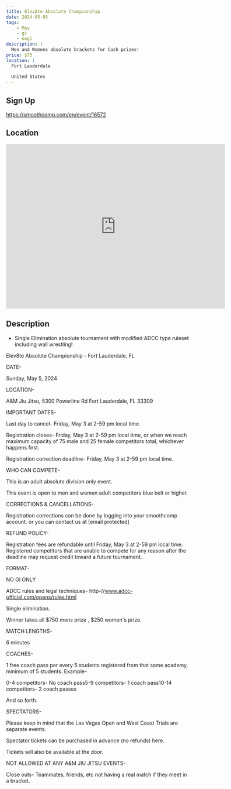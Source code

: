 ```yaml
---
title: Elev8te Absolute Championship
date: 2024-05-05
tags:
    - May
    - gi 
    - nogi 
description: |
  Men and Womens absolute brackets for Cash prizes!
price: $75
location: |
  Fort Lauderdale
  
  United States
---
```

## Sign Up
https://smoothcomp.com/en/event/16572

## Location
<iframe src="https://www.google.com/maps/embed?pb=!1m18!1m12!1m3!1d12345.6789!2d-80.1534993!3d26.1922868!2m3!1f0!2f0!3f0!3m2!1i1024!2i768!4f13.1!3m3!1m2!1s0x0%3A0x0!2z26.1922868!5e0!3m2!1sen!2sus!4v1234567890" width="600" height="450" style="border:0;" allowfullscreen="" loading="lazy"></iframe>

## Description
- Single Elimination absolute tournament with modified ADCC type ruleset including wall wrestling! 


Elev8te Absolute Championship - Fort Lauderdale, FL


DATE-


Sunday, May 5, 2024


LOCATION-


A&M Jiu Jitsu, 5300 Powerline Rd Fort Lauderdale, FL 33309


IMPORTANT DATES-


Last day to cancel- Friday, May 3 at 2-59 pm local time.


Registration closes- Friday, May 3 at 2-59 pm local time, or when we reach maximum capacity of 75 male and 25 female competitors total, whichever happens first.


Registration correction deadline- Friday, May 3 at 2-59 pm local time.


WHO CAN COMPETE-


This is an adult absolute division only event.


This event is open to men and women adult competitors blue belt or higher.


CORRECTIONS & CANCELLATIONS-


Registration corrections can be done by logging into your smoothcomp account. or you can contact us at [email protected]


REFUND POLICY-


Registration fees are refundable until Friday, May 3 at 2-59 pm local time. Registered competitors that are unable to compete for any reason after the deadline may request credit toward a future tournament.


FORMAT-



NO GI ONLY


ADCC rules and legal techniques- http-//www.adcc-official.com/opens/rules.html


Single elimination.


Winner takes all $750 mens prize , $250 women's prize.



MATCH LENGTHS-


6 minutes


COACHES-


1 free coach pass per every 5 students registered from that same academy, minimum of 5 students. Example-


0-4 competitors- No coach pass5-9 competitors- 1 coach pass10-14 competitors- 2 coach passes


And so forth.


SPECTATORS-


Please keep in mind that the Las Vegas Open and West Coast Trials are separate events.


Spectator tickets can be purchased in advance (no refunds) here.


Tickets will also be available at the door.


NOT ALLOWED AT ANY A&M JIU JITSU EVENTS-


Close outs- Teammates, friends, etc not having a real match if they meet in a bracket.